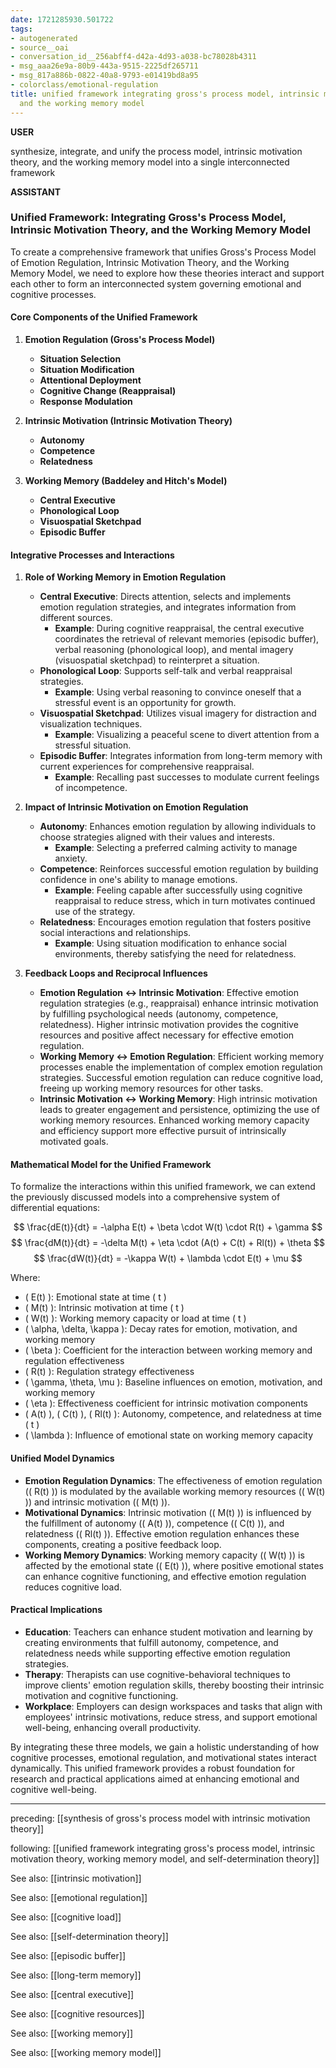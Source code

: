 ```yaml
---
date: 1721285930.501722
tags:
- autogenerated
- source__oai
- conversation_id__256abff4-d42a-4d93-a038-bc78028b4311
- msg_aaa26e9a-80b9-443a-9515-2225df265711
- msg_817a886b-0822-40a8-9793-e01419bd8a95
- colorclass/emotional-regulation
title: unified framework integrating gross's process model, intrinsic motivation theory,
  and the working memory model
---
```


**USER**

synthesize, integrate, and unify the process model, intrinsic motivation theory, and the working memory model into a single interconnected framework


**ASSISTANT**

### Unified Framework: Integrating Gross's Process Model, Intrinsic Motivation Theory, and the Working Memory Model

To create a comprehensive framework that unifies Gross's Process Model of Emotion Regulation, Intrinsic Motivation Theory, and the Working Memory Model, we need to explore how these theories interact and support each other to form an interconnected system governing emotional and cognitive processes.

#### Core Components of the Unified Framework

1. **Emotion Regulation (Gross's Process Model)**
   - **Situation Selection**
   - **Situation Modification**
   - **Attentional Deployment**
   - **Cognitive Change (Reappraisal)**
   - **Response Modulation**

2. **Intrinsic Motivation (Intrinsic Motivation Theory)**
   - **Autonomy**
   - **Competence**
   - **Relatedness**

3. **Working Memory (Baddeley and Hitch's Model)**
   - **Central Executive**
   - **Phonological Loop**
   - **Visuospatial Sketchpad**
   - **Episodic Buffer**

#### Integrative Processes and Interactions

1. **Role of Working Memory in Emotion Regulation**
   - **Central Executive**: Directs attention, selects and implements emotion regulation strategies, and integrates information from different sources.
     - **Example**: During cognitive reappraisal, the central executive coordinates the retrieval of relevant memories (episodic buffer), verbal reasoning (phonological loop), and mental imagery (visuospatial sketchpad) to reinterpret a situation.
   - **Phonological Loop**: Supports self-talk and verbal reappraisal strategies.
     - **Example**: Using verbal reasoning to convince oneself that a stressful event is an opportunity for growth.
   - **Visuospatial Sketchpad**: Utilizes visual imagery for distraction and visualization techniques.
     - **Example**: Visualizing a peaceful scene to divert attention from a stressful situation.
   - **Episodic Buffer**: Integrates information from long-term memory with current experiences for comprehensive reappraisal.
     - **Example**: Recalling past successes to modulate current feelings of incompetence.

2. **Impact of Intrinsic Motivation on Emotion Regulation**
   - **Autonomy**: Enhances emotion regulation by allowing individuals to choose strategies aligned with their values and interests.
     - **Example**: Selecting a preferred calming activity to manage anxiety.
   - **Competence**: Reinforces successful emotion regulation by building confidence in one's ability to manage emotions.
     - **Example**: Feeling capable after successfully using cognitive reappraisal to reduce stress, which in turn motivates continued use of the strategy.
   - **Relatedness**: Encourages emotion regulation that fosters positive social interactions and relationships.
     - **Example**: Using situation modification to enhance social environments, thereby satisfying the need for relatedness.

3. **Feedback Loops and Reciprocal Influences**
   - **Emotion Regulation ↔ Intrinsic Motivation**: Effective emotion regulation strategies (e.g., reappraisal) enhance intrinsic motivation by fulfilling psychological needs (autonomy, competence, relatedness). Higher intrinsic motivation provides the cognitive resources and positive affect necessary for effective emotion regulation.
   - **Working Memory ↔ Emotion Regulation**: Efficient working memory processes enable the implementation of complex emotion regulation strategies. Successful emotion regulation can reduce cognitive load, freeing up working memory resources for other tasks.
   - **Intrinsic Motivation ↔ Working Memory**: High intrinsic motivation leads to greater engagement and persistence, optimizing the use of working memory resources. Enhanced working memory capacity and efficiency support more effective pursuit of intrinsically motivated goals.

#### Mathematical Model for the Unified Framework

To formalize the interactions within this unified framework, we can extend the previously discussed models into a comprehensive system of differential equations:

$$ \frac{dE(t)}{dt} = -\alpha E(t) + \beta \cdot W(t) \cdot R(t) + \gamma $$
$$ \frac{dM(t)}{dt} = -\delta M(t) + \eta \cdot (A(t) + C(t) + Rl(t)) + \theta $$
$$ \frac{dW(t)}{dt} = -\kappa W(t) + \lambda \cdot E(t) + \mu $$

Where:
- \( E(t) \): Emotional state at time \( t \)
- \( M(t) \): Intrinsic motivation at time \( t \)
- \( W(t) \): Working memory capacity or load at time \( t \)
- \( \alpha, \delta, \kappa \): Decay rates for emotion, motivation, and working memory
- \( \beta \): Coefficient for the interaction between working memory and regulation effectiveness
- \( R(t) \): Regulation strategy effectiveness
- \( \gamma, \theta, \mu \): Baseline influences on emotion, motivation, and working memory
- \( \eta \): Effectiveness coefficient for intrinsic motivation components
- \( A(t) \), \( C(t) \), \( Rl(t) \): Autonomy, competence, and relatedness at time \( t \)
- \( \lambda \): Influence of emotional state on working memory capacity

#### Unified Model Dynamics

- **Emotion Regulation Dynamics**: The effectiveness of emotion regulation (\( R(t) \)) is modulated by the available working memory resources (\( W(t) \)) and intrinsic motivation (\( M(t) \)).
- **Motivational Dynamics**: Intrinsic motivation (\( M(t) \)) is influenced by the fulfillment of autonomy (\( A(t) \)), competence (\( C(t) \)), and relatedness (\( Rl(t) \)). Effective emotion regulation enhances these components, creating a positive feedback loop.
- **Working Memory Dynamics**: Working memory capacity (\( W(t) \)) is affected by the emotional state (\( E(t) \)), where positive emotional states can enhance cognitive functioning, and effective emotion regulation reduces cognitive load.

#### Practical Implications

- **Education**: Teachers can enhance student motivation and learning by creating environments that fulfill autonomy, competence, and relatedness needs while supporting effective emotion regulation strategies.
- **Therapy**: Therapists can use cognitive-behavioral techniques to improve clients' emotion regulation skills, thereby boosting their intrinsic motivation and cognitive functioning.
- **Workplace**: Employers can design workspaces and tasks that align with employees' intrinsic motivations, reduce stress, and support emotional well-being, enhancing overall productivity.

By integrating these three models, we gain a holistic understanding of how cognitive processes, emotional regulation, and motivational states interact dynamically. This unified framework provides a robust foundation for research and practical applications aimed at enhancing emotional and cognitive well-being.


---

preceding: [[synthesis of gross's process model with intrinsic motivation theory]]  


following: [[unified framework integrating gross's process model, intrinsic motivation theory, working memory model, and self-determination theory]]

See also: [[intrinsic motivation]]


See also: [[emotional regulation]]


See also: [[cognitive load]]


See also: [[self-determination theory]]


See also: [[episodic buffer]]


See also: [[long-term memory]]


See also: [[central executive]]


See also: [[cognitive resources]]


See also: [[working memory]]


See also: [[working memory model]]